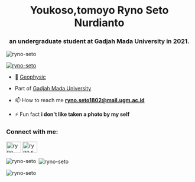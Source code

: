 <h1 align="center">Youkoso,tomoyo Ryno Seto Nurdianto</h1>
<h3 align="center">an undergraduate student at Gadjah Mada University in 2021.</h3>

<p align="left"> <img src="https://komarev.com/ghpvc/?username=ryno-seto&label=Profile%20views&color=0e75b6&style=flat" alt="ryno-seto" /> </p>

<p align="left"> <a href="https://github.com/ryo-ma/github-profile-trophy"><img src="https://github-profile-trophy.vercel.app/?username=ryno-seto" alt="ryno-seto" /></a> </p>

- 🔭 [Geophysic](https://geofisika.ugm.ac.id/)

- Part of [Gadjah Mada University](https://ugm.ac.id/)

- 📫 How to reach me **ryno.seto1802@mail.ugm.ac.id**

- ⚡ Fun fact **i don't like taken a photo by my self**

<h3 align="left">Connect with me:</h3>
<p align="left">
<a href="https://linkedin.com/in/ryno seto nurdianto" target="blank"><img align="center" src="https://raw.githubusercontent.com/rahuldkjain/github-profile-readme-generator/master/src/images/icons/Social/linked-in-alt.svg" alt="ryno seto nurdianto" height="30" width="40" /></a>
<a href="https://instagram.com/ryno.sn" target="blank"><img align="center" src="https://raw.githubusercontent.com/rahuldkjain/github-profile-readme-generator/master/src/images/icons/Social/instagram.svg" alt="ryno.sn" height="30" width="40" /></a>
</p>

<p><img align="left" src="https://github-readme-stats.vercel.app/api/top-langs?username=ryno-seto&show_icons=true&locale=en&layout=compact" alt="ryno-seto" /></p>

<p>&nbsp;<img align="center" src="https://github-readme-stats.vercel.app/api?username=ryno-seto&show_icons=true&locale=en" alt="ryno-seto" /></p>

<p><img align="center" src="https://github-readme-streak-stats.herokuapp.com/?user=ryno-seto&" alt="ryno-seto" /></p>
